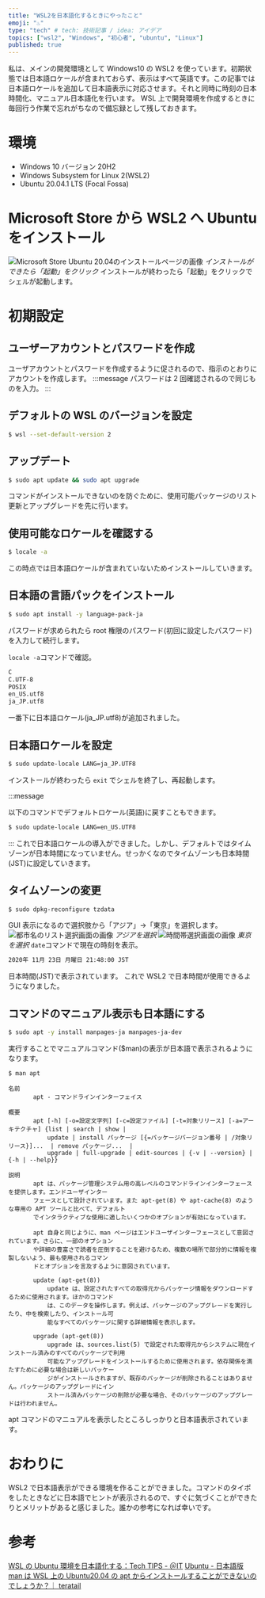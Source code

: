 ```yaml
---
title: "WSL2を日本語化するときにやったこと"
emoji: "♨"
type: "tech" # tech: 技術記事 / idea: アイデア
topics: ["wsl2", "Windows", "初心者", "ubuntu", "Linux"]
published: true
---
```


私は、メインの開発環境として Windows10 の WSL2 を使っています。初期状態では日本語ロケールが含まれておらず、表示はすべて英語です。この記事では日本語ロケールを追加して日本語表示に対応させます。それと同時に時刻の日本時間化、マニュアル日本語化を行います。 WSL 上で開発環境を作成するときに毎回行う作業で忘れがちなので備忘録として残しておきます。

# 環境

- Windows 10 バージョン 20H2
- Windows Subsystem for Linux 2(WSL2)
- Ubuntu 20.04.1 LTS (Focal Fossa)

# Microsoft Store から WSL2 へ Ubuntu をインストール

![Microsoft Store Ubuntu 20.04のインストールページの画像](https://storage.googleapis.com/zenn-user-upload/m9gsq8lu1u49qs989num6iyl7r8e)
_インストールができたら「起動」をクリック_
インストールが終わったら「起動」をクリックでシェルが起動します。

# 初期設定

## ユーザーアカウントとパスワードを作成

ユーザアカウントとパスワードを作成するように促されるので、指示のとおりにアカウントを作成します。
:::message
パスワードは 2 回確認されるので同じものを入力。
:::

## デフォルトの WSL のバージョンを設定

```bash
$ wsl --set-default-version 2
```

## アップデート

```bash
$ sudo apt update && sudo apt upgrade
```

コマンドがインストールできないのを防ぐために、使用可能パッケージのリスト更新とアップグレードを先に行います。

## 使用可能なロケールを確認する

```bash
$ locale -a
```

この時点では日本語ロケールが含まれていないためインストールしていきます。

## 日本語の言語パックをインストール

```bash
$ sudo apt install -y language-pack-ja
```

パスワードが求められたら root 権限のパスワード(初回に設定したパスワード)を入力して続行します。

`locale -a`コマンドで確認。

```bash
C
C.UTF-8
POSIX
en_US.utf8
ja_JP.utf8
```

一番下に日本語ロケール(ja_JP.utf8)が追加されました。

## 日本語ロケールを設定

```bash
$ sudo update-locale LANG=ja_JP.UTF8
```

インストールが終わったら `exit` でシェルを終了し、再起動します。

:::message

以下のコマンドでデフォルトロケール(英語)に戻すこともできます。

```bash
$ sudo update-locale LANG=en_US.UTF8
```

:::
これで日本語ロケールの導入ができました。しかし、デフォルトではタイムゾーンが日本時間になっていません。せっかくなのでタイムゾーンも日本時間(JST)に設定していきます。

## タイムゾーンの変更

```bash
$ sudo dpkg-reconfigure tzdata
```

GUI 表示になるので選択肢から「アジア」→「東京」を選択します。
![都市名のリスト選択画面の画像](https://storage.googleapis.com/zenn-user-upload/hms81758oplrwgqztsc3d5lt2oql)
_アジアを選択_
![時間帯選択画面の画像](https://storage.googleapis.com/zenn-user-upload/wlmalkrups5z43uhweg3wnykiwkv)
_東京を選択_
`date`コマンドで現在の時刻を表示。

```bash
2020年 11月 23日 月曜日 21:48:00 JST
```

日本時間(JST)で表示されています。
これで WSL2 で日本時間が使用できるようになりました。

## コマンドのマニュアル表示も日本語にする

```bash
$ sudo apt -y install manpages-ja manpages-ja-dev
```

実行することでマニュアルコマンド($man)の表示が日本語で表示されるようになります。

```basg
$ man apt

名前
       apt - コマンドラインインターフェイス

概要
       apt [-h] [-o=設定文字列] [-c=設定ファイル] [-t=対象リリース] [-a=アーキテクチャ] {list | search | show |
           update | install パッケージ [{=パッケージバージョン番号 | /対象リリース}]...  | remove パッケージ...  |
           upgrade | full-upgrade | edit-sources | {-v | --version} | {-h | --help}}

説明
       apt は、パッケージ管理システム用の高レベルのコマンドラインインターフェースを提供します。エンドユーザインター
       フェースとして設計されています。また apt-get(8) や apt-cache(8) のような専用の APT ツールと比べて、デフォルト
       でインタラクティブな使用に適したいくつかのオプションが有効になっています。

       apt 自身と同じように、man ページはエンドユーザインターフェースとして意図されています。さらに、一部のオプション
       や詳細の豊富さで読者を圧倒することを避けるため、複数の場所で部分的に情報を複製しないよう、最も使用されるコマン
       ドとオプションを言及するように意図されています。

       update (apt-get(8))
           update は、設定されたすべての取得元からパッケージ情報をダウンロードするために使用されます。ほかのコマンド
           は、このデータを操作します。例えば、パッケージのアップグレードを実行したり、中を検索したり、インストール可
           能なすべてのパッケージに関する詳細情報を表示します。

       upgrade (apt-get(8))
           upgrade は、sources.list(5) で設定された取得元からシステムに現在インストール済みのすべてのパッケージで利用
           可能なアップグレードをインストールするために使用されます。依存関係を満たすために必要な場合は新しいパッケー
           ジがインストールされますが、既存のパッケージが削除されることはありません。パッケージのアップグレードにイン
           ストール済みパッケージの削除が必要な場合、そのパッケージのアップグレードは行われません。
```

apt コマンドのマニュアルを表示したところしっかりと日本語表示されています。

# おわりに

WSL2 で日本語表示ができる環境を作ることができました。コマンドのタイポをしたときなどに日本語でヒントが表示されるので、すぐに気づくことができたりとメリットがあると感じました。誰かの参考になれば幸いです。

# 参考

[WSL の Ubuntu 環境を日本語化する：Tech TIPS - ＠IT](https://www.atmarkit.co.jp/ait/articles/1806/28/news043.html)
[Ubuntu - 日本語版 man は WSL 上の Ubuntu20.04 の apt からインストールすることができないのでしょうか？｜ teratail](https://teratail.com/questions/262291)
